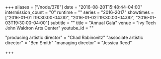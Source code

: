 +++
aliases = ["/node/378"]
date = "2016-08-20T15:48:44-04:00"
intermission_count = "0"
runtime = ""
series = "2016-2017"
showtimes = ["2016-01-01T19:30:00-04:00", "2016-01-02T19:30:00-04:00", "2016-01-03T19:30:00-04:00"]
subtitle = ""
title = "Annual Gala"
venue = "Ivy Tech John Waldron Arts Center"
youtube_id = ""

"producing artistic director" = "Chad Rabinovitz"
"associate artistic director" = "Ben Smith"
"managing director" = "Jessica Reed"

+++
